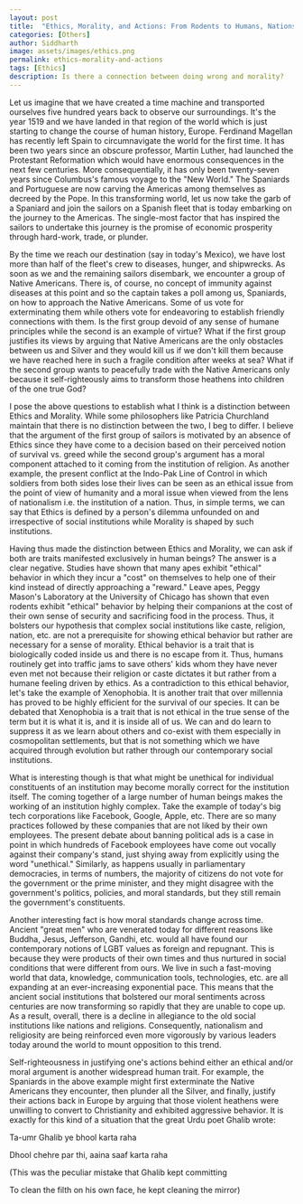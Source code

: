 ```yaml
---
layout: post
title:  "Ethics, Morality, and Actions: From Rodents to Humans, Nations to Companies, Ancients to Contemporaries"
categories: [Others]
author: Siddharth
image: assets/images/ethics.png
permalink: ethics-morality-and-actions
tags: [Ethics]
description: Is there a connection between doing wrong and morality?
---
```

Let us imagine that we have created a time machine and transported ourselves five hundred years back to observe our surroundings. It's the year 1519 and we have landed in that region of the world which is just starting to change the course of human history, Europe. Ferdinand Magellan has recently left Spain to circumnavigate the world for the first time. It has been two years since an obscure professor, Martin Luther, had launched the Protestant Reformation which would have enormous consequences in the next few centuries. More consequentially, it has only been twenty-seven years since Columbus's famous voyage to the "New World." The Spaniards and Portuguese are now carving the Americas among themselves as decreed by the Pope. In this transforming world, let us now take the garb of a Spaniard and join the sailors on a Spanish fleet that is today embarking on the journey to the Americas. The single-most factor that has inspired the sailors to undertake this journey is the promise of economic prosperity through hard-work, trade, or plunder.

By the time we reach our destination (say in today's Mexico), we have lost more than half of the fleet's crew to diseases, hunger, and shipwrecks. As soon as we and the remaining sailors disembark, we encounter a group of Native Americans. There is, of course, no concept of immunity against diseases at this point and so the captain takes a poll among us, Spaniards, on how to approach the Native Americans. Some of us vote for exterminating them while others vote for endeavoring to establish friendly connections with them. Is the first group devoid of any sense of humane principles while the second is an example of virtue? What if the first group justifies its views by arguing that Native Americans are the only obstacles between us and Silver and they would kill us if we don't kill them because we have reached here in such a fragile condition after weeks at sea? What if the second group wants to peacefully trade with the Native Americans only because it self-righteously aims to transform those heathens into children of the one true God?

I pose the above questions to establish what I think is a distinction between Ethics and Morality. While some philosophers like Patricia Churchland maintain that there is no distinction between the two, I beg to differ. I believe that the argument of the first group of sailors is motivated by an absence of Ethics since they have come to a decision based on their perceived notion of survival vs. greed while the second group's argument has a moral component attached to it coming from the institution of religion. As another example, the present conflict at the Indo-Pak Line of Control in which soldiers from both sides lose their lives can be seen as an ethical issue from the point of view of humanity and a moral issue when viewed from the lens of nationalism i.e. the institution of a nation. Thus, in simple terms, we can say that Ethics is defined by a person's dilemma unfounded on and irrespective of social institutions while Morality is shaped by such institutions.

Having thus made the distinction between Ethics and Morality, we can ask if both are traits manifested exclusively in human beings? The answer is a clear negative. Studies have shown that many apes exhibit "ethical" behavior in which they incur a "cost" on themselves to help one of their kind instead of directly approaching a "reward." Leave apes, Peggy Mason's Laboratory at the University of Chicago has shown that even rodents exhibit "ethical" behavior by helping their companions at the cost of their own sense of security and sacrificing food in the process. Thus, it bolsters our hypothesis that complex social institutions like caste, religion, nation, etc. are not a prerequisite for showing ethical behavior but rather are necessary for a sense of morality. Ethical behavior is a trait that is biologically coded inside us and there is no escape from it. Thus, humans routinely get into traffic jams to save others' kids whom they have never even met not because their religion or caste dictates it but rather from a humane feeling driven by ethics. As a contradiction to this ethical behavior, let's take the example of Xenophobia. It is another trait that over millennia has proved to be highly efficient for the survival of our species. It can be debated that Xenophobia is a trait that is not ethical in the true sense of the term but it is what it is, and it is inside all of us. We can and do learn to suppress it as we learn about others and co-exist with them especially in cosmopolitan settlements, but that is not something which we have acquired through evolution but rather through our contemporary social institutions.

What is interesting though is that what might be unethical for individual constituents of an institution may become morally correct for the institution itself. The coming together of a large number of human beings makes the working of an institution highly complex. Take the example of today's big tech corporations like Facebook, Google, Apple, etc. There are so many practices followed by these companies that are not liked by their own employees. The present debate about banning political ads is a case in point in which hundreds of Facebook employees have come out vocally against their company's stand, just shying away from explicitly using the word "unethical." Similarly, as happens usually in parliamentary democracies, in terms of numbers, the majority of citizens do not vote for the government or the prime minister, and they might disagree with the government's politics, policies, and moral standards, but they still remain the government's constituents.

Another interesting fact is how moral standards change across time. Ancient "great men" who are venerated today for different reasons like Buddha, Jesus, Jefferson, Gandhi, etc. would all have found our contemporary notions of LGBT values as foreign and repugnant. This is because they were products of their own times and thus nurtured in social conditions that were different from ours. We live in such a fast-moving world that data, knowledge, communication tools, technologies, etc. are all expanding at an ever-increasing exponential pace. This means that the ancient social institutions that bolstered our moral sentiments across centuries are now transforming so rapidly that they are unable to cope up. As a result, overall, there is a decline in allegiance to the old social institutions like nations and religions. Consequently, nationalism and religiosity are being reinforced even more vigorously by various leaders today around the world to mount opposition to this trend.

Self-righteousness in justifying one's actions behind either an ethical and/or moral argument is another widespread human trait. For example, the Spaniards in the above example might first exterminate the Native Americans they encounter, then plunder all the Silver, and finally, justify their actions back in Europe by arguing that those violent heathens were unwilling to convert to Christianity and exhibited aggressive behavior. It is exactly for this kind of a situation that the great Urdu poet Ghalib wrote:

Ta-umr Ghalib ye bhool karta raha

Dhool chehre par thi, aaina saaf karta raha

(This was the peculiar mistake that Ghalib kept committing

To clean the filth on his own face, he kept cleaning the mirror)